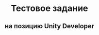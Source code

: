 <div id="header" align="center">
  <h1>  Тестовое задание  </h1>
  <h2> на позицию Unity Developer</h2>
</div>

